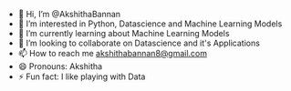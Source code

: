 - 👋 Hi, I’m @AkshithaBannan
- 👀 I’m interested in Python, Datascience and Machine Learning Models
- 🌱 I’m currently learning about Machine Learning Models
- 💞️ I’m looking to collaborate on Datascience and it's Applications
- 📫 How to reach me akshithabannan8@gmail.com
- 😄 Pronouns: Akshitha
- ⚡ Fun fact: I like playing with Data

<!---
AkshithaBannan/AkshithaBannan is a ✨ special ✨ repository because its `README.md` (this file) appears on your GitHub profile.
You can click the Preview link to take a look at your changes.
--->
